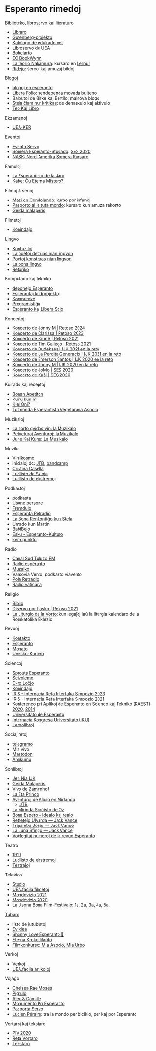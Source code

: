 # Esperanto rimedoj
Biblioteko, libroservo kaj literaturo
- [Libraro](https://www.libraro.net/)
- [Gutenberg-projekto](https://www.gutenberg.org/browse/languages/eo)
- [Katologo de edukado.net](https://edukado.net/biblioteko/libroj)
- [Libroservo de UEA](https://katalogo.uea.org/)
- [Bobelarto](https://bobelarto.ink/)
- [EO BookWyrm](https://libroj.org/)
- [La teorio Nakamura](https://lernu.net/libro): kursaro en [Lernu!](lernu.net)
- [Ridejo](https://ridejo.ikso.net/): ŝercoj kaj amuzaj bildoj 
  
Blogoj
- [blogoj en esperanto](http://blogoj.gemelo.org/)
- [Libera Folio](https://www.liberafolio.org/): sendependa movada bulteno
- [Balbutoj de Birke kaj Bertilo](https://bertilow.com/blogo/): malnova blogo
- [Stela ĉiam nur kritikas](https://stelachiamnurkritikas.wordpress.com/): de denaskulo kaj aktivulo
- [Teo Kaj Libroj](https://teokajlibroj.wordpress.com/)

Ekzamenoj
- [UEA-KER](https://edukado.net/ekzamenoj/ker)

Eventoj
- [Eventa Servo](https://eventaservo.org/)
- [Somera Esperanto-Studado](https://ses.ikso.net/2022/eo/): [SES 2020](https://www.youtube.com/playlist?list=PLxK2Msuk-O2unnWwv7WoPk97dDXJi7uJl)
- [NASK: Nord-Amerika Somera Kursaro](http://nask.esperanto-usa.org/)

Famuloj
- [La Esperantisto de la Jaro](https://esperanto-ondo.ru/Ind-jaro.htm)
- [Kabe: Ĉu Eterna Mistero?](https://esperanto.org.uk/articles/movado/kabe-%C4%89u-eterna-mistero)
  
Filmoj & serioj
- [Mazi en Gondolando](https://www.youtube.com/watch?v=sdk2C0GnQ2I&t=0s): kurso por infanoj
- [Pasporto al la tuta mondo](https://www.youtube.com/@pasportotutamondo): kursaro kun amuza rakonto
- [Gerda malaperis](https://www.youtube.com/watch?v=PXjmX2jipQ4)

Filmetoj
- [Konindaĵo](https://www.youtube.com/@Konindajo/shorts)

Lingvo
- [Konfuziloj](https://edukado.net/biblioteko/fotoj?al=26)
- [La poetoj detruas nian lingvon](http://bonalingvo.net/index.php/La_poetoj_detruas_nian_lingvon)
- [Poetoj konstruas nian lingvon](https://dvd.ikso.net/revuo/Revuo_Esperanto/2009/12.pdf#page=11)
- [La bona lingvo](http://claudepiron.free.fr/livres/bonalingvo.htm)
- [Retoriko](https://www.ivolapenna.org/verkoj/books/esp_retoriko.pdf)

Komputado kaj tekniko
- [deponejo Esperanto](https://github.com/Esperanto/)
- [Esperantaj kodprojektoj](https://github.com/Esperanto/projektoj)
- [Komputeko](https://komputeko.net/#!b)
- [Programistiĝu](https://www.youtube.com/playlist?list=PLLcWlBThjQPyrDDy3UIW8Zo0yreJWyfAp)
- [Esperanto kaj Libera Scio](https://www.youtube.com/channel/UCe6epPgJ2jvsWxbQxeL6kUg)

Koncertoj
- [Koncerto de Jonny M | Retoso 2024](https://www.youtube.com/watch?v=At8XPeimL04)
- [Koncerto de Clarissa | Retoso 2023](https://www.youtube.com/watch?v=-RNnk5rrhwg)
- [Koncerto de Brunê | Retoso 2021](https://www.youtube.com/watch?v=D2nEW01WjIk)
- [Koncerto de Tim Gallego | Retoso 2021](https://www.youtube.com/watch?v=KP6tmtDPHpM)
- [Koncerto de Dudekses | IJK 2021 en la reto](https://www.youtube.com/watch?v=s3Pzyq39YJk)
- [Koncerto de La Perdita Generacio | IJK 2021 en la reto](https://www.youtube.com/watch?v=b9c42_iKfwY)
- [Koncerto de Emerson Santos | IJK 2020 en la reto](https://www.youtube.com/watch?v=BXeq3LpXKtY)
- [Koncerto de Jonny M | IJK 2020 en la reto](https://www.youtube.com/watch?v=jGIK5zJUFaU)
- [Koncerto de JoMo | SES 2020](https://www.youtube.com/watch?v=R0vqOAeoqkg&list=PLxK2Msuk-O2unnWwv7WoPk97dDXJi7uJl&index=17)
- [Koncerto de Kaŝi | SES 2020](https://www.youtube.com/watch?v=f8IBR1aoW6Q&list=PLxK2Msuk-O2unnWwv7WoPk97dDXJi7uJl&index=12)

Kuirado kaj receptoj
- [Bonan Apetiton](https://apetito.ikso.net/)
- [Kuiru kun mi](https://kuirukunmi.com/)
- [Kiel Oni?](https://www.youtube.com/channel/UCkNmXZM-r0BilXVKLNfJOVQ)
- [Tutmonda Esperantista Vegetarana Asocio](https://vegetarismo.info/)

Muzikaloj
- [La sorto gvidos vin: la Muzikalo](https://www.youtube.com/watch?v=C4SUrL_3C3M)
- [Petveturaj Aventuroj: la Muzikalo](https://www.youtube.com/watch?v=kFK5C2khdug)
- [June Kaj Kune: La Muzikalo](https://www.youtube.com/watch?v=FAu6vWQbdqg&list=PLerAF-p4RGFDhdVzKfZq2hCxTQ-i6Djyi&index=8)

Muziko
- [Vinilkosmo](https://www.vinilkosmo-mp3.com/eo/)
- inicialoj dc: [JTB](https://www.youtube.com/user/initialsdc), [bandcamp](https://initialsdc.bandcamp.com/music)
- [Cristina Casella](https://www.youtube.com/@CristinaCasella)
- [Ludlisto de Sxinja](https://www.youtube.com/playlist?list=PLerAF-p4RGFBRVLGkn7VJM5Za3FliZDuQ)
- [Ludlisto de ekstremoj](https://www.youtube.com/playlist?list=PL7EA1ACACD139A1F4)

Podkastoj
- [podkasta](http://podkasta.net/pod.php)
- [Usone persone](https://www.youtube.com/@usonepersone)
- [Fremdulo](https://open.spotify.com/show/6pbmdsDSmgHqbPa6vpVM3a?go=1&sp_cid=e98fb603f56f4a782440777e2d2cb61d&utm_source=embed_player_p&utm_medium=desktop&nd=1&dlsi=9e2c8ea2ee7d4001)
- [Esperanta Retradio](http://esperantaretradio.blogspot.com/?view=magazine)
- [La Bona Renkontiĝo kun Stela](https://www.laboren.org/)
- [Umado kun Martin](https://open.spotify.com/show/1nLfsCaf0852ET9RA9LV9Q)
- [BabiBejo](https://bejo.esperanto.org.br/category/babibejo/)
- [Esku - Esperanto-Kulturo](https://www.youtube.com/@EskuEsperantoKulturo)
- [kern.punkto](https://kern.punkto.info/)

Radio
- [Canal Sud Tuluzo FM](https://toulouse.occeo.net/category/radio/)
- [Radio espéranto](https://radio-libertaire.org/podcast/z_commun/emission_aff.php?id_e=50&id_c=41&bout=alpha)
- [Muzaiko](http://muzaiko.info/a%C5%ADskultu)
- [Varsovia Vento](https://www.podkasto.net/), [podkasto viavento](https://www.youtube.com/channel/UCR5dluqaVH7xo5iAfkunyVA)
- [Pola Retradio](https://pola-retradio.org)
- [Radio vaticana](https://www.vaticannews.va/eo/podcast/esperanto-programo.html)

Religio
- [Biblio](https://computing.southern.edu/rordonez/EsperantoAudioBible/html/)
- [Diservo por Pasko | Retoso 2021](https://www.youtube.com/watch?v=fnBItkBO-kI&list=PLTJlxCuYruSl3TJnOvbE8ckKnCkX2BnFn&index=9)
- [La Liturgio de la Vorto](https://www.youtube.com/channel/UCtAH7F6SISiaeS2o3JX4brg): kun legaĵoj laŭ la liturgia kalendaro de la Romkatolika Eklezio

Revuoj
- [Kontakto](https://www.uea.org/revuoj/kontakto)
- [Esperanto](https://www.uea.org/revuoj/esperanto)
- [Monato](https://monato.be/indekso.php)
- [Unesko-Kuriero](https://www.uea.org/revuoj/unesko_kuriero)

Sciencoj
- [Sprouts Esperanto](https://www.youtube.com/channel/UCoXZfW6CH_NBl8OemOscwrA)
- [Scivolemo](https://www.youtube.com/@Scivolemo)
- [D-ro Loĉjo](https://www.youtube.com/channel/UCSE4dWlC9CWL4TEdqnaAEww)
- [Konindaĵo](https://www.youtube.com/channel/UCZbrL1bXGbvEpmmhoLTxlHw)
- [IRIS - Internacia Reta Interfaka Simpozio 2023](https://www.youtube.com/playlist?list=PLTJlxCuYruSnLagnrtaMmHcp54BO9rzcy)
- [IRIS - Internacia Reta Interfaka Simpozio 2021](https://www.youtube.com/playlist?list=PLTJlxCuYruSnFaZL5jBo7Xk8lSiXG0LN7)
- Konferenco pri Aplikoj de Esperanto en Scienco kaj Tekniko (KAEST): [2020](https://www.youtube.com/playlist?list=PLxK2Msuk-O2suJWj-ieNJ5wI_uuxLom3-), [2014](https://www.youtube.com/playlist?list=PLxK2Msuk-O2tDVwbfHz6vlQKSDve0hvuq)
- [Universitato de Esperanto](https://www.universitato.info/)
- [Internacia Kongresa Universitato (IKU)](http://verkoj.com/lauteme/scienco/IKU/#)
- [Lernolibroj](http://verkoj.com/lauteme/sciencaj-lernolibroj/)

Sociaj retoj
- [telegramo](https://telegramo.org/)
- [Mia vivo](https://www.miavivo.net/)
- [Mastodon](https://esperanto.masto.host/explore)
- [Amikumu](https://amikumu.com/eo/)
  
Sonlibroj
- [Jen Nia IJK](https://www.youtube.com/watch?v=YNyEv4CG5ws&list=PLerAF-p4RGFBfo-vhsu0h-Z3vDJz-bUqY&index=10)
- [Gerda Malaperis](https://www.youtube.com/watch?v=iVz6V0gH7Sk&list=PLerAF-p4RGFBfo-vhsu0h-Z3vDJz-bUqY&index=12)
- [Vivo de Zamenhof](https://www.youtube.com/watch?v=FJddYk1mqUI&list=PLerAF-p4RGFBfo-vhsu0h-Z3vDJz-bUqY&index=15)
- [La Eta Princo](https://www.youtube.com/watch?v=yGS_uCAAwSQ&list=PLerAF-p4RGFBfo-vhsu0h-Z3vDJz-bUqY&index=9)
- [Aventuroj de Alicio en Mirlando](http://bilinguis.com/book/alice/eo/en/c1/)
  - [JTB](https://youtube.com/watch?v=Yd75gf4rt0o&list=PLerAF-p4RGFBfo-vhsu0h-Z3vDJz-bUqY&index=17)
- [La Mirinda Sorĉisto de Oz](https://www.youtube.com/watch?v=k_ANhX7LMjU&list=PLerAF-p4RGFBfo-vhsu0h-Z3vDJz-bUqY&index=14)
- [Bona Espero – Idealo kaj realo](https://www.podkasto.net/arkivejo/bona-espero-idealo-kaj-realo/)
- [Retretejo Ulvarda — Jack Vance](https://esperanto.us/mp3/Retretejo_Ulvarda.html)
- [Trigamba Joĉjo — Jack Vance](https://esperanto.us/mp3/Trigamba_Jocxjo.html)
- [La Luna Sfingo — Jack Vance](https://esperanto.us/mp3/La_Luna_Sfingo.html)
- [Voĉlegitaj numeroj de la revuo Esperanto](https://www.uea.org/revuoj/sono)

Teatro
- [1910](https://www.youtube.com/watch?v=fbWldQKlfrA&list=PLerAF-p4RGFDhdVzKfZq2hCxTQ-i6Djyi&index=15)
- [Ludlisto de ekstremoj](https://www.youtube.com/playlist?list=PL9190F14567A7DBDB)
- [Teatraĵoj](http://verkoj.com/lauteme/teatrajoj/)

Televido
- [Studio](http://novajhoj.weebly.com/)
- [UEA.facila filmetoj](https://uea.facila.org/filmetoj/)
- [Mondovizio 2021](https://www.youtube.com/watch?v=ungy3cRrjSs)
- [Mondovizio 2020](https://www.youtube.com/watch?v=t9m_drncpYk)
- La Usona Bona Film-Festivalo: [1a](https://www.youtube.com/playlist?list=PLTJVP9TJqV37J92mi5bO-rZzlzt7xjB81), [2a](https://www.youtube.com/playlist?list=PLTJVP9TJqV35GjcBWkcFU4eVBn0Qzgp5z), [3a](https://www.youtube.com/playlist?list=PLTJVP9TJqV37rQZppdU9rFsOYzsKeXv7M), [4a](https://www.youtube.com/playlist?list=PLTJVP9TJqV36gttVe13cNUl2O-i7GiPeX), [5a](https://www.youtube.com/playlist?list=PLTJVP9TJqV37RTGTwRQhK2x1AsB35zPqX).

[Tubaro](https://tubaro.aperu.net/)
- [listo de jutubistoj](https://docs.google.com/spreadsheets/d/1QaLqkh0FYwMb6WBPrkme12lxh7sXPt9fglnsWlwCMZI/edit#gid=819751319)
- [Evildea](https://www.youtube.com/@Evildea/playlists)
- [Shanny Love Esperanto 💚](https://www.youtube.com/@shannyloveesperanto4788)
- [Eterna Krokodilanto](https://www.youtube.com/@eternakrokodilanto5263)
- [Filmkonkurso: Mia Asocio, Mia Urbo](https://www.youtube.com/playlist?list=PLfebd4xxn3CMe10A17DnGnx0p2hww0_i2)

Verkoj
- [Verkoj](http://verkoj.com/lauteme/index.html)
- [UEA.facila artikoloj](https://uea.facila.org/index.php?app=cms&module=pages&controller=page&path=artikoloj)

Vojaĝo
- [Chelsea Rae Moses](https://www.youtube.com/@tinydancestar/playlists)
- [Pigrulo](https://www.youtube.com/@pigrulo3364/playlists)
- [Alex & Camille](https://www.youtube.com/channel/UCidbSWM7DjqhHl9JMISgrEw)
- [Monumento Pri Esperanto](https://dvd.ikso.net/faka/scienco/Monumente.pdf)
- [Pasporta Servo](https://www.pasportaservo.org/)
- [Lucien Péraire](https://esperanto.paris/lucien-peraire): tra la mondo per biciklo, per kaj por Esperanto

Vortaroj kaj tekstaro
- [PIV 2020](https://vortaro.net/)
- [Reta Vortaro](https://www.reta-vortaro.de/revo/dlg/index-2l.html)
- [Tekstaro](https://tekstaro.com/)
